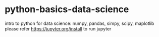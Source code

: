 # python-basics-data-science
intro to python for data science: numpy, pandas, simpy, scipy, maplotlib
please refer https://jupyter.org/install to run jupyter
